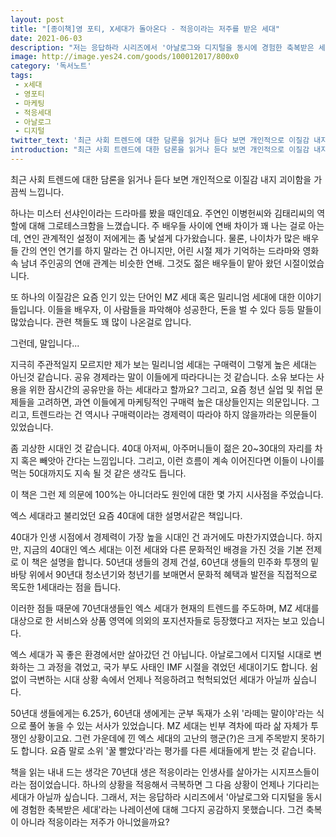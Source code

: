 ```yaml
---
layout: post
title: "[종이책]영 포티, X세대가 돌아온다 - 적응이라는 저주를 받은 세대"
date: 2021-06-03
description: "저는 응답하라 시리즈에서 '아날로그와 디지털을 동시에 경험한 축복받은 세대'라는 나레이션에 대해 그다지 공감하지 못했습니다. 그건 축복이 아니라 적응이라는 저주가 아니었을까요?"
image: http://image.yes24.com/goods/100012017/800x0
category: '독서노트'
tags: 
 - x세대
 - 영포티
 - 마케팅
 - 적응세대
 - 아날로그
 - 디지털
twitter_text: '최근 사회 트렌드에 대한 담론을 읽거나 듣다 보면 개인적으로 이질감 내지 괴이함을 가끔씩 느낍니다.'
introduction: "최근 사회 트렌드에 대한 담론을 읽거나 듣다 보면 개인적으로 이질감 내지 괴이함을 가끔씩 느낍니다."
---
```


최근 사회 트렌드에 대한 담론을 읽거나 듣다 보면 개인적으로 이질감 내지 괴이함을 가끔씩 느낍니다.

하나는 미스터 선샤인이라는 드라마를 봤을 때인데요. 주연인 이병헌씨와 김태리씨의 역할에 대해 그로테스크함을 느꼈습니다. 주 배우들 사이에 연배 차이가 꽤 나는 걸로 아는데, 연인 관계적인 설정이 저에게는 좀 낯설게 다가왔습니다. 물론, 나이차가 많은 배우들 간의 연인 연기를 하지 말라는 건 아니지만, 어린 시절 제가 기억하는 드라마와 영화속 남녀 주인공의 연애 관계는 비슷한 연배. 그것도 젊은 배우들이 맡아 왔던 시절이었습니다.

또 하나의 이질감은 요즘 인기 있는 단어인 MZ 세대 혹은 밀리니엄 세대에 대한 이야기들입니다. 이들을 배우자, 이 사람들을 파악해야 성공한다, 돈을 벌 수 있다 등등 말들이 많았습니다. 관련 책들도 꽤 많이 나온걸로 압니다.

그런데, 말입니다...

지극히 주관적일지 모르지만 제가 보는 밀리니엄 세대는 구매력이 그렇게 높은 세대는 아닌것 같습니다. 공유 경제라는 말이 이들에게 따라다니는 것 같습니다. 소유 보다는 사용을 위한 잠시간의 공유만을 하는 세대라고 할까요? 그리고, 요즘 청년 실업 및 취업 문제들을 고려하면, 과연 이들에게 마케팅적인 구매력 높은 대상들인지는 의문입니다. 그리고, 트렌드라는 건 역시나 구매력이라는 경제력이 따라야 하지 않을까라는 의문들이 있었습니다.

좀 괴상한 시대인 것 같습니다. 40대 아저씨, 아주머니들이 젊은 20~30대의 자리를 차지 혹은 빼앗아 간다는 느낌입니다. 그리고, 이런 흐름이 계속 이어진다면 이들이 나이를 먹는 50대까지도 지속 될 것 같은 생각도 듭니다.

이 책은 그런 제 의문에 100%는 아니더라도 원인에 대한 몇 가지 시사점을 주었습니다.

엑스 세대라고 불리었던 요즘 40대에 대한 설명서같은 책입니다.

40대가 인생 시점에서 경제력이 가장 높을 시대인 건 과거에도 마찬가지였습니다. 하지만, 지금의 40대인 엑스 세대는 이전 세대와 다른 문화적인 배경을 가진 것을 기본 전제로 이 책은 설명을 합니다. 50년대 생들의 경제 건설, 60년대 생들의 민주화 투쟁의 밑바탕 위에서 90년대 청소년기와 청년기를 보매면서 문화적 혜택과 발전을 직접적으로 목도한 1세대라는 점을 듭니다.

이러한 점들 때문에 70년대생들인 엑스 세대가 현재의 트렌드를 주도하며, MZ 세대를 대상으로 한 서비스와 상품 영역에 의외의 포지션자들로 등장했다고 저자는 보고 있습니다.

엑스 세대가 꼭 좋은 환경에서만 살아갔던 건 아닙니다. 아날로그에서 디지털 시대로 변화하는 그 과정을 겪었고, 국가 부도 사태인 IMF 시절을 겪었던 세대이기도 합니다. 쉼없이 극변하는 시대 상황 속에서 언제나 적응하려고 헉헉되었던 세대가 아닐까 싶습니다.

50년대 생들에게는 6.25가, 60년대 생에게는 군부 독재가 소위 '라떼는 말이야'라는 식으로 풀어 놓을 수 있는 서사가 있었습니다. MZ 세대는 빈부 격차에 따라 삶 자체가 투쟁인 상황이고요. 그런 가운데에 낀 엑스 세대의 고난의 행군(?)은 크게 주목받지 못하기도 합니다. 요즘 말로 소위 '꿀 빨았다'라는 평가를 다른 세대들에게 받는 것 같습니다.

책을 읽는 내내 드는 생각은 70년대 생은 적응이라는 인생사를 살아가는 시지프스들이라는 점이었습니다. 하나의 상황을 적응해서 극복하면 그 다음 상황이 언제나 기다리는 세대가 아닐까 싶습니다. 그래서, 저는 응답하라 시리즈에서 '아날로그와 디지털을 동시에 경험한 축복받은 세대'라는 나레이션에 대해 그다지 공감하지 못했습니다. 그건 축복이 아니라 적응이라는 저주가 아니었을까요?